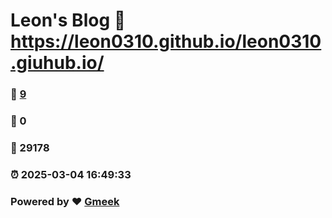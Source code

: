 # Leon's Blog :link: https://leon0310.github.io/leon0310.giuhub.io/ 
### :page_facing_up: [9](https://leon0310.github.io/leon0310.giuhub.io//tag.html) 
### :speech_balloon: 0 
### :hibiscus: 29178 
### :alarm_clock: 2025-03-04 16:49:33 
### Powered by :heart: [Gmeek](https://github.com/Meekdai/Gmeek)
